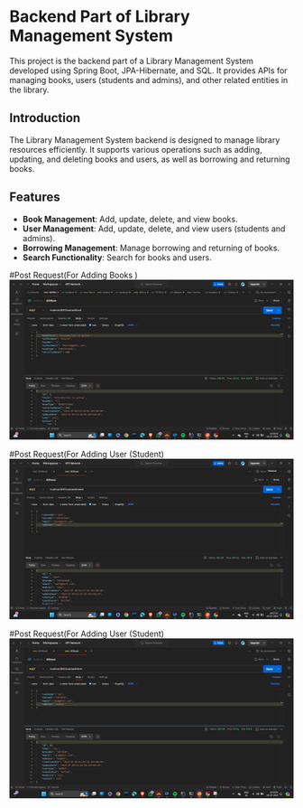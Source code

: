 # Backend Part of Library Management System

This project is the backend part of a Library Management System developed using Spring Boot, JPA-Hibernate, and SQL. It provides APIs for managing books, users (students and admins), and other related entities in the library.


## Introduction
The Library Management System backend is designed to manage library resources efficiently. It supports various operations such as adding, updating, and deleting books and users, as well as borrowing and returning books.

## Features
- **Book Management**: Add, update, delete, and view books.
- **User Management**: Add, update, delete, and view users (students and admins).
- **Borrowing Management**: Manage borrowing and returning of books.
- **Search Functionality**: Search for books and users.

#Post Request(For Adding Books )
  ![Alt text](https://raw.githubusercontent.com/DevPatel7111/Library-Mangment-System-/master/Postman%20Library%20mnag/addbook%20.png)

#Post Request(For Adding User (Student)
  ![Alt text](https://raw.githubusercontent.com/DevPatel7111/Library-Mangment-System-/master/Postman%20Library%20mnag/add%20user%20student%20.png)

#Post Request(For Adding User (Student)
  ![Alt text](https://raw.githubusercontent.com/DevPatel7111/Library-Mangment-System-/master/Postman%20Library%20mnag/Add%20Admin.png)

  
